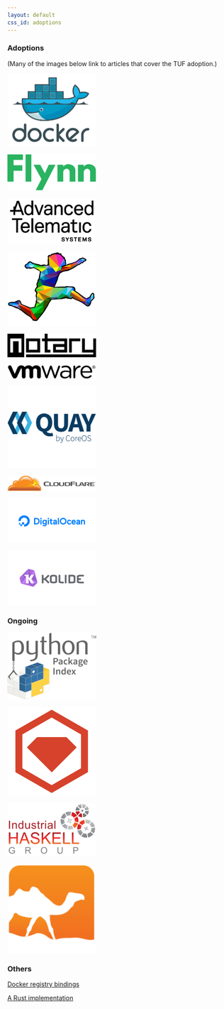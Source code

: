 ```yaml
---
layout: default
css_id: adoptions
---
```


### Adoptions

(Many of the images below link to articles that cover the TUF adoption.)

<a href="https://blog.docker.com/2015/08/content-trust-docker-1-8/" rel="docker
logo"><img src="/assets/images/docker_logo.png" width="200"></a>

<a href="https://flynn.io/docs/development#the-update-framework-%28tuf%29" rel="Flynn
logo"><img src="/assets/images/flynn_logo.png" width="200"></a>

<a
href="https://advancedtelematic.com/en/press-releases/ats-is-integrating-the-uptane-security-framework-for-over-the-air-software-updates-to-connected-vehicles.html"
rel="ATS logo"><img src="/assets/images/ats_logo.png" width="200"></a>

<a
href="https://leap.se/en/2014/darkest-night"
rel="LEAP logo"><img src="/assets/images/leap_logo.png"
width="200"></a>

<a
href="https://github.com/theupdateframework/notary"
rel="Notary logo"><img src="/assets/images/notary_logo.png"
width="200"></a>

<a
href="https://www.vmware.com/"
rel="VMware logo"><img src="/assets/images/vmware_logo.png"
width="200"></a>

<a
href="https://quay.io/"
rel="Quay logo"><img src="/assets/images/quay_logo.png"
width="200"></a>

<a
href="https://blog.cloudflare.com/pal-a-container-identity-bootstrapping-tool/"
rel="Cloudfare logo"><img src="/assets/images/cloudfare_logo.png"
width="200"></a>

<a
href="https://www.digitalocean.com/"
rel="DigitalOcean logo"><img src="/assets/images/digitalocean_logo.png"
width="200"></a>

<a
href="https://github.com/kolide/updater"
rel="Kolide logo"><img src="/assets/images/kolide_logo.png"
width="200"></a>

### Ongoing

<a
href="https://github.com/pypa/interoperability-peps/blob/master/pep-0458-tuf-online-keys.rst"
rel="PyPI logo"><img src="/assets/images/pypi_logo.png"
width="200"></a>

<a
href="https://corner.squareup.com/2013/12/securing-rubygems-with-tuf-part-1.html"
rel="Rubygems logo"><img src="/assets/images/rubygems_logo.png"
width="200"></a>

<a
href="https://www.well-typed.com/blog/2015/04/improving-hackage-security/"
rel="Haskell Industrial Group logo"><img src="/assets/images/haskell_logo.png"
width="200"></a>

<a
href="https://opam.ocaml.org/blog/Signing-the-opam-repository/" rel="OPAM
logo"><img src="/assets/images/opam_logo.png" width="200"></a>

### Others
[Docker registry bindings](https://github.com/davedoesdev/dtuf)

[A Rust implementation](https://crates.io/crates/tuf)
